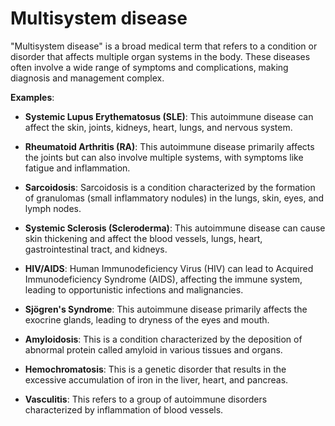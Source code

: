 # Multisystem disease

"Multisystem disease" is a broad medical term that refers to a condition or disorder that affects multiple organ systems in the body. These diseases often involve a wide range of symptoms and complications, making diagnosis and management complex.

**Examples**:

* **Systemic Lupus Erythematosus (SLE)**: This autoimmune disease can affect the skin, joints, kidneys, heart, lungs, and nervous system.

* **Rheumatoid Arthritis (RA)**: This autoimmune disease primarily affects the joints but can also involve multiple systems, with symptoms like fatigue and inflammation.

* **Sarcoidosis**: Sarcoidosis is a condition characterized by the formation of granulomas (small inflammatory nodules) in the lungs, skin, eyes, and lymph nodes.

* **Systemic Sclerosis (Scleroderma)**: This autoimmune disease can cause skin thickening and affect the blood vessels, lungs, heart, gastrointestinal tract, and kidneys.

* **HIV/AIDS**: Human Immunodeficiency Virus (HIV) can lead to Acquired Immunodeficiency Syndrome (AIDS), affecting the immune system, leading to opportunistic infections and malignancies.

* **Sjögren's Syndrome**: This autoimmune disease primarily affects the exocrine glands, leading to dryness of the eyes and mouth.

* **Amyloidosis**: This is a condition characterized by the deposition of abnormal protein called amyloid in various tissues and organs.

* **Hemochromatosis**: This is a genetic disorder that results in the excessive accumulation of iron in the liver, heart, and pancreas.

* **Vasculitis**: This refers to a group of autoimmune disorders characterized by inflammation of blood vessels.